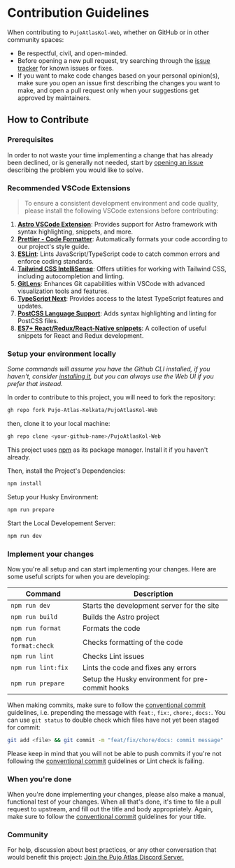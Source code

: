 # Contribution Guidelines

When contributing to `PujoAtlasKol-Web`, whether on GitHub or in other community spaces:

- Be respectful, civil, and open-minded.
- Before opening a new pull request, try searching through the [issue tracker](https://github.com/Pujo-Atlas-Kolkata/PujoAtlasKol-Web/issues) for known issues or fixes.
- If you want to make code changes based on your personal opinion(s), make sure you open an issue first describing the changes you want to make, and open a pull request only when your suggestions get approved by maintainers.

## How to Contribute

### Prerequisites

In order to not waste your time implementing a change that has already been declined, or is generally not needed, start by [opening an issue](https://github.com/Pujo-Atlas-Kolkata/PujoAtlasKol-Web/issues/new) describing the problem you would like to solve.

### Recommended VSCode Extensions

> To ensure a consistent development environment and code quality, please install the following VSCode extensions before contributing:

1. **[Astro VSCode Extension](https://marketplace.visualstudio.com/items?itemName=astro-build.astro-vscode)**: Provides support for Astro framework with syntax highlighting, snippets, and more.
2. **[Prettier - Code Formatter](https://marketplace.visualstudio.com/items?itemName=esbenp.prettier-vscode)**: Automatically formats your code according to our project's style guide.
3. **[ESLint](https://marketplace.visualstudio.com/items?itemName=dbaeumer.vscode-eslint)**: Lints JavaScript/TypeScript code to catch common errors and enforce coding standards.
4. **[Tailwind CSS IntelliSense](https://marketplace.visualstudio.com/items?itemName=bradlc.vscode-tailwindcss)**: Offers utilities for working with Tailwind CSS, including autocompletion and linting.
5. **[GitLens](https://marketplace.visualstudio.com/items?itemName=eamodio.gitlens)**: Enhances Git capabilities within VSCode with advanced visualization tools and features.
6. **[TypeScript Next](https://marketplace.visualstudio.com/items?itemName=ms-vscode.vscode-typescript-next)**: Provides access to the latest TypeScript features and updates.
7. **[PostCSS Language Support](https://marketplace.visualstudio.com/items?itemName=csstools.postcss)**: Adds syntax highlighting and linting for PostCSS files.
8. **[ES7+ React/Redux/React-Native snippets](https://marketplace.visualstudio.com/items?itemName=dsznajder.es7-react-js-snippets)**: A collection of useful snippets for React and Redux development.

### Setup your environment locally

_Some commands will assume you have the Github CLI installed, if you haven't, consider [installing it](https://github.com/cli/cli#installation), but you can always use the Web UI if you prefer that instead._

In order to contribute to this project, you will need to fork the repository:

```bash
gh repo fork Pujo-Atlas-Kolkata/PujoAtlasKol-Web
```

then, clone it to your local machine:

```bash
gh repo clone <your-github-name>/PujoAtlasKol-Web
```

This project uses [npm](https://www.npmjs.com/) as its package manager. Install it if you haven't already.

Then, install the Project's Dependencies:

```bash
npm install
```

Setup your Husky Environment:

```bash
npm run prepare
```

Start the Local Developement Server:

```bash
npm run dev
```

### Implement your changes

Now you're all setup and can start implementing your changes. Here are some useful scripts for when you are developing:

| Command                | Description                                      |
| ---------------------- | ------------------------------------------------ |
| `npm run dev`          | Starts the development server for the site       |
| `npm run build`        | Builds the Astro project                         |
| `npm run format`       | Formats the code                                 |
| `npm run format:check` | Checks formatting of the code                    |
| `npm run lint`         | Checks Lint issues                               |
| `npm run lint:fix`     | Lints the code and fixes any errors              |
| `npm run prepare`      | Setup the Husky environment for pre-commit hooks |

When making commits, make sure to follow the [conventional commit](https://www.conventionalcommits.org/en/v1.0.0/) guidelines, i.e. prepending the message with `feat:`, `fix:`, `chore:`, `docs:`. You can use `git status` to double check which files have not yet been staged for commit:

```bash
git add <file> && git commit -m "feat/fix/chore/docs: commit message"
```

Please keep in mind that you will not be able to push commits if you're not following the [conventional commit](https://www.conventionalcommits.org/en/v1.0.0/) guidelines or Lint check is failing.

### When you're done

When you're done implementing your changes, please also make a manual, functional test of your changes. When all that's done, it's time to file a pull request to upstream, and fill out the title and body appropriately. Again, make sure to follow the [conventional commit](https://www.conventionalcommits.org/en/v1.0.0/) guidelines for your title.

### Community

For help, discussion about best practices, or any other conversation that would benefit this project: [Join the Pujo Atlas Discord Server.](https://discord.com/invite/xxSXWYf6d4)
